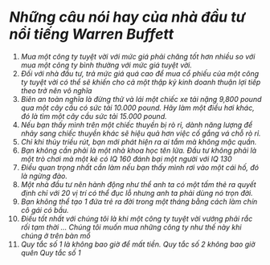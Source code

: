 # *Những câu nói hay của nhà đầu tư nổi tiếng Warren Buffett*
1. *Mua một công ty tuyệt vời với mức giá phải chăng tốt hơn nhiều so với mua một công ty bình thường với mức giá tuyệt vời.*
2. *Đối với nhà đầu tư, trả mức giá quá cao để mua cổ phiếu của một công ty tuyệt vời có thể sẽ khiến cho cả một thập kỷ kinh doanh thuận lợi tiếp theo trở nên vô nghĩa*
3. *Biên an toàn nghĩa là đừng thử và lái một chiếc xe tải nặng 9,800 pound qua một cây cầu có sức tải 10.000 pound. Hãy làm một điều hơi khác, đó là tìm một cây cầu sức tải 15.000 pound.*
4. *Nếu bạn thấy mình trên một chiếc thuyền bị rò rỉ, dành năng lượng để nhảy sang chiếc thuyền khác sẽ hiệu quả hơn việc cố gắng vá chỗ rò rỉ.*
5. *Chỉ khi thủy triều rút, bạn mới phát hiện ra ai tắm mà không mặc quần.*
6. *Bạn không cần phải là một nhà khoa học tên lửa. Đầu tư không phải là một trò chơi mà một kẻ có IQ 160 đánh bại một người với IQ 130*
7. *Điều quan trọng nhất cần làm nếu bạn thấy mình rơi vào một cái hố, đó là ngừng đào.*
8. *Một nhà đầu tư nên hành động như thể anh ta có một tấm thẻ ra quyết định chỉ với 20 vị trí có thể đục lỗ nhưng anh ta phải dùng nó trọn đời.*
9. *Bạn không thể tạo 1 đứa trẻ ra đời trong một tháng bằng cách làm chín cô gái có bầu.*
10. *Điều tốt nhất với chúng tôi là khi một công ty tuyệt vời vướng phải rắc rối tạm thời … Chúng tôi muốn mua những công ty như thế này khi chúng ở trên bàn mổ*
11. *Quy tắc số 1 là không bao giờ để mất tiền. Quy tắc số 2 không bao giờ quên Quy tắc số 1*